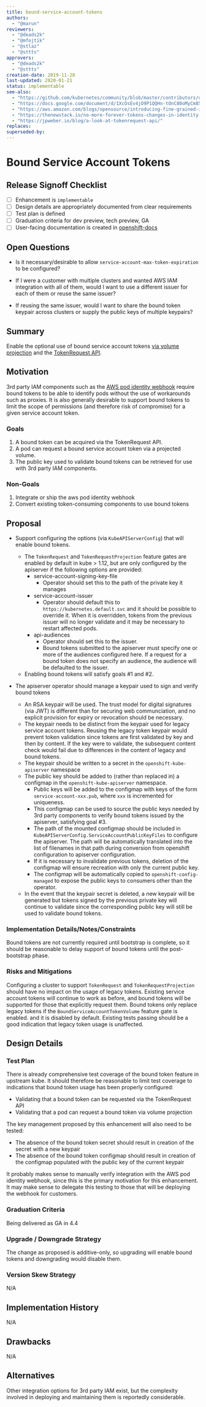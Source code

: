```yaml
---
title: bound-service-account-tokens
authors:
  - "@marun"
reviewers:
  - "@deads2k"
  - "@mfojtik"
  - "@stlaz"
  - "@sttts"
approvers:
  - "@deads2k"
  - "@sttts"
creation-date: 2019-11-28
last-updated: 2020-01-21
status: implementable
see-also:
  - "https://github.com/kubernetes/community/blob/master/contributors/design-proposals/auth/bound-service-account-tokens.md"
  - "https://docs.google.com/document/d/1XcOsEv4jO9P1QQHn-tOnC80oMyCm85hGA6LqHRfjTgo/edit?ts=5ddb86c1"
  - "https://aws.amazon.com/blogs/opensource/introducing-fine-grained-iam-roles-service-accounts/"
  - "https://thenewstack.io/no-more-forever-tokens-changes-in-identity-management-for-kubernetes/"
  - "https://jpweber.io/blog/a-look-at-tokenrequest-api/"
replaces:
superseded-by:
---
```


# Bound Service Account Tokens

## Release Signoff Checklist

- [ ] Enhancement is `implementable`
- [ ] Design details are appropriately documented from clear requirements
- [ ] Test plan is defined
- [ ] Graduation criteria for dev preview, tech preview, GA
- [ ] User-facing documentation is created in [openshift-docs](https://github.com/openshift/openshift-docs/)

## Open Questions

- Is it necessary/desirable to allow `service-account-max-token-expiration` to be configured?

- If I were a customer with multiple clusters and wanted AWS IAM integration with all of
  them, would I want to use a different issuer for each of them or reuse the same issuer?

- If reusing the same issuer, would I want to share the bound token keypair across clusters
  or supply the public keys of multiple keypairs?

## Summary

Enable the optional use of bound service account tokens [via volume
projection](https://kubernetes.io/docs/tasks/configure-pod-container/configure-service-account/#service-account-token-volume-projection)
and the [TokenRequest
API](https://kubernetes.io/docs/reference/generated/kubernetes-api/v1.16/#tokenrequest-v1-authentication-k8s-io).

## Motivation

3rd party IAM components such as the [AWS pod identity
webhook](https://github.com/aws/amazon-eks-pod-identity-webhook) require bound tokens to
be able to identify pods without the use of workarounds such as proxies. It is also
generally desirable to support bound tokens to limit the scope of permissions (and
therefore risk of compromise) for a given service account token.

### Goals

1. A bound token can be acquired via the TokenRequest API.
2. A pod can request a bound service account token via a projected volume.
3. The public key used to validate bound tokens can be retrieved for use with 3rd party IAM
  components.

### Non-Goals

1. Integrate or ship the aws pod identity webhook
2. Convert existing token-consuming components to use bound tokens

## Proposal

- Support configuring the options (via `KubeAPIServerConfig`) that will enable bound
  tokens.
  - The `TokenRequest` and `TokenRequestProjection` feature gates are enabled by default
    in kube > 1.12, but are only configured by the apiserver if the following options are
    provided:
    - service-account-signing-key-file
      - Operator should set this to the path of the private key it manages
    - service-account-issuer
      - Operator should default this to `https://kubernetes.default.svc` and it should be possible to
        override it. When it is overridden, tokens from the previous issuer will no longer
        validate and it may be necessary to restart affected pods.
    - api-audiences
      - Operator should set this to the issuer.
      - Bound tokens submitted to the apiserver must specify one or more of the audiences
        configured here. If a request for a bound token does not specify an audience, the
        audience will be defaulted to the issuer.
  - Enabling bound tokens will satisfy goals #1 and #2.

- The apiserver operator should manage a keypair used to sign and verify bound tokens
  - An RSA keypair will be used. The trust model for digital signatures (via JWT) is
    different than for securing web communciation, and no explicit provision for expiry
    or revocation should be necessary.
  - The keypair needs to be distinct from the keypair used for legacy service account
    tokens. Reusing the legacy token keypair would prevent token validation since tokens
    are first validated by key and then by content. If the key were to validate, the
    subsequent content check would fail due to differences in the content of legacy and
    bound tokens.
  - The keypair should be written to a secret in the `openshift-kube-apiserver` namespace
  - The public key should be added to (rather than replaced in) a configmap in the
    `openshift-kube-apiserver` namespace.
    - Public keys will be added to the configmap with keys of the form
      `service-account-xxx.pub`, where `xxx` is incremented for uniqueness.
    - This configmap can be used to source the public keys needed by 3rd party components
      to verify bound tokens issued by the apiserver, satisfying goal #3.
    - The path of the mounted configmap should be included in
      `KubeAPIServerConfig.ServiceAccountPublicKeyFiles` to configure the apiserver. The
      path will be automatically translated into the list of filenames in that path
      during conversion from openshift configuration to apiserver configuration.
    - If it is necessary to invalidate previous tokens, deletion of the configmap will
      ensure recreation with only the current public key.
    - The configmap will be automatically copied to `openshift-config-managed` to expose
      the public keys to consumers other than the operator.
  - In the event that the keypair secret is deleted, a new keypair will be generated but
    tokens signed by the previous private key will continue to validate since the
    corresponding public key will still be used to validate bound tokens.

### Implementation Details/Notes/Constraints

Bound tokens are not currently required until bootstrap is complete, so it should be
reasonable to delay support of bound tokens until the post-bootstrap phase.

### Risks and Mitigations

Configuring a cluster to support `TokenRequest` and `TokenRequestProjection` should have
no impact on the usage of legacy tokens. Existing service account tokens will continue to
work as before, and bound tokens will be supported for those that explicitly request
them. Bound tokens only replace legacy tokens if the `BoundServiceAccountTokenVolume`
feature gate is enabled. and it is disabled by default. Existing tests passing should be
a good indication that legacy token usage is unaffected.

## Design Details

### Test Plan

There is already comprehensive test coverage of the bound token feature in upstream
kube. It should therefore be reasonable to limit test coverage to indications that bound
token usage has been properly configured:
 - Validating that a bound token can be requested via the TokenRequest API
 - Validating that a pod can request a bound token via volume projection

The key management proposed by this enhancement will also need to be tested:
 - The absence of the bound token secret should result in creation of the secret with a new keypair
 - The absence of the bound token configmap should result in creation of the configmap
   populated with the public key of the current keypair

It probably makes sense to manually verify integration with the AWS pod identity webhook,
since this is the primary motivation for this enhancement. It may make sense to delegate
this testing to those that will be deploying the webhook for customers.

### Graduation Criteria

Being delivered as GA in 4.4

### Upgrade / Downgrade Strategy

The change as proposed is additive-only, so upgrading will enable bound tokens and
downgrading would disable them.

### Version Skew Strategy

N/A

## Implementation History

N/A

## Drawbacks

N/A

## Alternatives

Other integration options for 3rd party IAM exist, but the complexity involved in
deploying and maintaining them is reportedly considerable.
